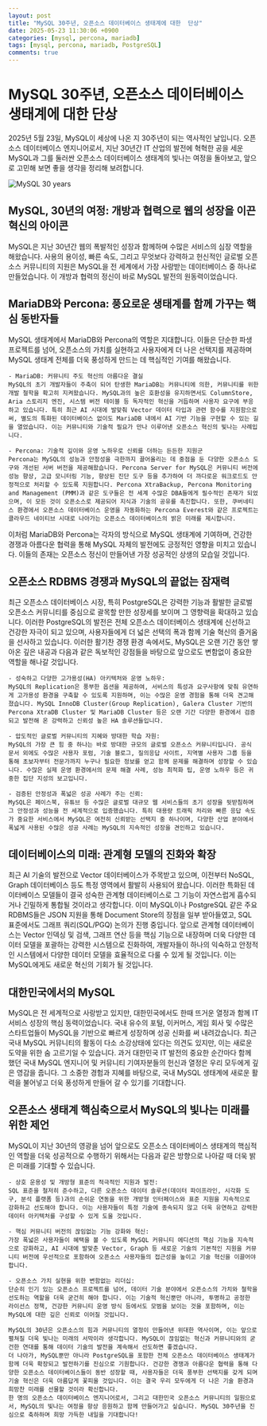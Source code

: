 ```yaml
---
layout: post
title: "MySQL 30주년, 오픈소스 데이터베이스 생태계에 대한  단상"
date: 2025-05-23 11:30:06 +0900
categories: [mysql, percona, mariadb]
tags: [mysql, percona, mariadb, PostgreSQL]
comments: true
---
```

# MySQL 30주년, 오픈소스 데이터베이스 생태계에 대한  단상

2025년 5월 23일, MySQL이 세상에 나온 지 30주년이 되는 역사적인 날입니다. 오픈소스 데이터베이스 엔지니어로서, 지난 30년간 IT 산업의 발전에 혁혁한 공을 세운 MySQL과 그를 둘러싼 오픈소스 데이터베이스 생태계의 빛나는 여정을 돌아보고, 앞으로 고민해 보면 좋을 생각을 정리해 보려합니다.

![MySQL 30 years](https://github.com/user-attachments/assets/73f7dc30-7b74-4523-b834-e596376dc64e)

## MySQL, 30년의 여정: 개방과 협력으로 웹의 성장을 이끈 혁신의 아이콘
MySQL은 지난 30년간 웹의 폭발적인 성장과 함께하며 수많은 서비스의 심장 역할을 해왔습니다. 사용의 용이성, 빠른 속도, 그리고 무엇보다 강력하고 헌신적인 글로벌 오픈소스 커뮤니티의 지원은 MySQL을 전 세계에서 가장 사랑받는 데이터베이스 중 하나로 만들었습니다. 이 개방과 협력의 정신이 바로 MySQL 발전의 원동력이었습니다.

## MariaDB와 Percona: 풍요로운 생태계를 함께 가꾸는 핵심 동반자들
MySQL 생태계에서 MariaDB와 Percona의 역할은 지대합니다. 이들은 단순한 파생 프로젝트를 넘어, 오픈소스의 가치를 실현하고 사용자에게 더 나은 선택지를 제공하며 MySQL 생태계 전체를 더욱 풍성하게 만드는 데 핵심적인 기여를 해왔습니다.
    
    - MariaDB: 커뮤니티 주도 혁신의 아름다운 결실
    MySQL의 초기 개발자들이 주축이 되어 탄생한 MariaDB는 커뮤니티에 의한, 커뮤니티를 위한 개발 철학을 확고히 지켜왔습니다. MySQL과의 높은 호환성을 유지하면서도 ColumnStore, Aria 스토리지 엔진, 시스템 버전 테이블 등 독자적인 혁신을 거듭하며 사용자 요구에 부응하고 있습니다. 특히 최근 AI 시대에 발맞춰 Vector 데이터 타입과 관련 함수를 지원함으로써, 별도의 특화된 데이터베이스 없이도 MariaDB 내에서 AI 기반 기능을 구현할 수 있는 길을 열었습니다. 이는 커뮤니티와 기술적 필요가 만나 이루어낸 오픈소스 혁신의 빛나는 사례입니다.

    - Percona: 기술적 깊이와 운영 노하우로 신뢰를 더하는 든든한 지원군
    Percona는 MySQL의 성능과 안정성을 극한까지 끌어올리는 데 중점을 둔 다양한 오픈소스 도구와 개선된 서버 버전을 제공해왔습니다. Percona Server for MySQL은 커뮤니티 버전에 성능 향상, 고급 모니터링 기능, 향상된 진단 도구 등을 추가하여 더 까다로운 워크로드도 안정적으로 처리할 수 있도록 지원합니다. Percona XtraBackup, Percona Monitoring and Management (PMM)과 같은 도구들은 전 세계 수많은 DBA들에게 필수적인 존재가 되었으며, 이 모든 것이 오픈소스로 제공되어 지식과 기술의 공유를 촉진합니다. 또한, 쿠버네티스 환경에서 오픈소스 데이터베이스 운영을 자동화하는 Percona Everest와 같은 프로젝트는 클라우드 네이티브 시대로 나아가는 오픈소스 데이터베이스의 밝은 미래를 제시합니다.
이처럼 MariaDB와 Percona는 각자의 방식으로 MySQL 생태계에 기여하며, 건강한 경쟁과 아름다운 협력을 통해 MySQL 자체의 발전에도 긍정적인 영향을 미치고 있습니다. 이들의 존재는 오픈소스 정신이 만들어낸 가장 성공적인 상생의 모습일 것입니다.

## 오픈소스 RDBMS 경쟁과 MySQL의 끝없는 잠재력
최근 오픈소스 데이터베이스 시장, 특히 PostgreSQL은 강력한 기능과 활발한 글로벌 오픈소스 커뮤니티를 중심으로 괄목할 만한 성장세를 보이며 그 영향력을 확대하고 있습니다. 이러한 PostgreSQL의 발전은 전체 오픈소스 데이터베이스 생태계에 신선하고 건강한 자극이 되고 있으며, 사용자들에게 더 넓은 선택의 폭과 함께 기술 혁신의 즐거움을 선사하고 있습니다.
이러한 활기찬 경쟁 환경 속에서도, MySQL은 오랜 기간 동안 쌓아온 깊은 내공과 다음과 같은 독보적인 강점들을 바탕으로 앞으로도 변함없이 중요한 역할을 해나갈 것입니다.

    - 성숙하고 다양한 고가용성(HA) 아키텍처와 운영 노하우:
    MySQL의 Replication은 풍부한 옵션을 제공하여, 서비스의 특성과 요구사항에 맞춰 유연하게 고가용성 환경을 구축할 수 있도록 지원하며, 이는 수많은 운영 경험을 통해 더욱 견고해졌습니다. MySQL InnoDB Cluster(Group Replication), Galera Cluster 기반의 Percona XtraDB Cluster 및 MariaDB Cluster 등은 오랜 기간 다양한 환경에서 검증되고 발전해 온 강력하고 신뢰성 높은 HA 솔루션들입니다.

    - 압도적인 글로벌 커뮤니티의 지혜와 방대한 학습 자원:
    MySQL의 가장 큰 힘 중 하나는 바로 방대한 규모의 글로벌 오픈소스 커뮤니티입니다. 공식 문서 외에도 수많은 사용자 포럼, 기술 블로그, 질의응답 사이트, 지역별 사용자 그룹 등을 통해 초보자부터 전문가까지 누구나 필요한 정보를 얻고 함께 문제를 해결하며 성장할 수 있습니다. 수많은 실제 운영 환경에서의 문제 해결 사례, 성능 최적화 팁, 운영 노하우 등은 귀중한 집단 지성의 보고입니다.

    - 검증된 안정성과 폭넓은 성공 사례가 주는 신뢰:
    MySQL은 페이스북, 유튜브 등 수많은 글로벌 대규모 웹 서비스들의 초기 성장을 뒷받침하며 그 안정성과 성능을 전 세계적으로 입증했습니다. 특히 대용량 트래픽 처리와 빠른 응답 속도가 중요한 서비스에서 MySQL은 여전히 신뢰받는 선택지 중 하나이며, 다양한 산업 분야에서 폭넓게 사용된 수많은 성공 사례는 MySQL의 지속적인 성장을 견인하고 있습니다.

## 데이터베이스의 미래: 관계형 모델의 진화와 확장
최근 AI 기술의 발전으로 Vector 데이터베이스가 주목받고 있으며, 이전부터 NoSQL, Graph 데이터베이스 등도 특정 영역에서 활발히 사용되어 왔습니다.  이러한 특화된 데이터베이스 모델들이 결국 성숙한 관계형 데이터베이스로 그 기능이 자연스럽게 흡수되거나 긴밀하게 통합될 것이라고 생각합니다. 이미 MySQL이나 PostgreSQL 같은 주요 RDBMS들은 JSON 지원을 통해 Document Store의 장점을 일부 받아들였고, SQL 표준에서도 그래프 쿼리(SQL/PGQ) 논의가 진행 중입니다. 앞으로 관계형 데이터베이스는 Vector 인덱싱 및 검색, 그래프 연산 등을 핵심 기능으로 내장하며 더욱 다양한 데이터 모델을 포괄하는 강력한 시스템으로 진화하여, 개발자들이 하나의 익숙하고 안정적인 시스템에서 다양한 데이터 모델을 효율적으로 다룰 수 있게 될 것입니다. 이는 MySQL에게도 새로운 혁신의 기회가 될 것입니다.

## 대한민국에서의 MySQL
MySQL은 전 세계적으로 사랑받고 있지만, 대한민국에서도 한때 뜨거운 열정과 함께 IT 서비스 성장의 핵심 동력이었습니다. 국내 유수의 포털, 이커머스, 게임 회사 및 수많은 스타트업들이 MySQL을 기반으로 빠르게 성장하며 성공 신화를 써 내려갔습니다.
최근 국내 MySQL 커뮤니티의 활동이 다소 소강상태에 있다는 의견도 있지만, 이는 새로운 도약을 위한 숨 고르기일 수 있습니다. 과거 대한민국 IT 발전의 중요한 순간마다 함께 했던 국내 MySQL 엔지니어 및 커뮤니티 기여자분들의 헌신과 열정은 우리 모두에게 깊은 영감을 줍니다. 그 소중한 경험과 지혜를 바탕으로, 국내 MySQL 생태계에 새로운 활력을 불어넣고 더욱 풍성하게 만들어 갈 수 있기를 기대합니다.

## 오픈소스 생태계 핵심축으로서 MySQL의 빛나는 미래를 위한 제언
MySQL이 지난 30년의 영광을 넘어 앞으로도 오픈소스 데이터베이스 생태계의 핵심적인 역할을 더욱 성공적으로 수행하기 위해서는 다음과 같은 방향으로 나아갈 때 더욱 밝은 미래를 기대할 수 있습니다.

    - 상호 운용성 및 개방형 표준의 적극적인 지원과 발전:
    SQL 표준을 철저히 준수하고, 다른 오픈소스 데이터 솔루션(데이터 파이프라인, 시각화 도구, 분석 플랫폼 등)과의 손쉬운 연동을 위한 개방형 인터페이스와 표준 지원을 지속적으로 강화하고 선도해야 합니다. 이는 사용자들이 특정 기술에 종속되지 않고 더욱 유연하고 강력한 데이터 아키텍처를 구성할 수 있게 도울 것입니다.

    - 핵심 커뮤니티 버전의 끊임없는 기능 강화와 혁신:
    가장 폭넓은 사용자들이 혜택을 볼 수 있도록 MySQL 커뮤니티 에디션의 핵심 기능을 지속적으로 강화하고, AI 시대에 발맞춘 Vector, Graph 등 새로운 기술의 기본적인 지원을 커뮤니티 버전에 우선적으로 포함하여 오픈소스 사용자들의 접근성을 높이고 기술 혁신을 이끌어야 합니다.

    - 오픈소스 가치 실현을 위한 변함없는 리더십:
    단순히 인기 있는 오픈소스 프로젝트를 넘어, 데이터 기술 분야에서 오픈소스의 가치와 철학을 선도하는 역할을 더욱 굳건히 해야 합니다. 이는 기술적 혁신뿐만 아니라, 투명하고 공정한 라이선스 정책, 건강한 커뮤니티 운영 방식 등에서도 모범을 보이는 것을 포함하며, 이는 MySQL에 대한 깊은 신뢰로 이어질 것입니다.

~~~
MySQL의 30년은 오픈소스의 힘과 커뮤니티의 열정이 만들어낸 위대한 역사이며, 이는 앞으로 펼쳐질 더욱 빛나는 미래의 서막이라 생각합니다. MySQL이 끊임없는 혁신과 커뮤니티와의 굳건한 연대를 통해 데이터 기술의 발전을 계속해서 선도하면 좋겠습니다.
더 나아가, MySQL뿐만 아니라 PostgreSQL을 포함한 전체 오픈소스 데이터베이스 생태계가 함께 더욱 확장되고 발전하기를 진심으로 기원합니다. 건강한 경쟁과 아름다운 협력을 통해 다양한 오픈소스 데이터베이스들이 동반 성장할 때, 사용자들은 더욱 풍부한 선택지를 갖게 되며 기술 혁신은 더욱 아름답게 꽃피울 것입니다. 이는 결국 우리 모두에게 더 나은 기술 환경과 희망찬 미래를 선물할 것이라 확신합니다.
한 명의 오픈소스 데이터베이스 엔지니어로서, 그리고 대한민국 오픈소스 커뮤니티의 일원으로서, MySQL의 빛나는 여정을 항상 응원하고 함께 만들어가고 싶습니다. MySQL 30주년을 진심으로 축하하며 희망 가득한 내일을 기대합니다!
~~~
